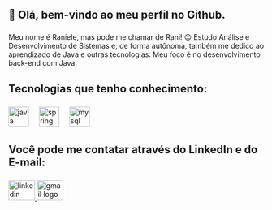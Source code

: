 <h2 align="left">👋 Olá, bem-vindo ao meu perfil no Github.</h2>

###

<p align="left">Meu nome é Raniele, mas pode me chamar de Rani! 😊 Estudo Análise e Desenvolvimento de Sistemas e, de forma autônoma, também me dedico ao aprendizado de Java e outras tecnologias. Meu foco é no desenvolvimento back-end com Java.</p>

###

<h2 align="left">Tecnologias que tenho conhecimento:</h2>

###

<div align="left">
  <img src="https://cdn.jsdelivr.net/gh/devicons/devicon/icons/java/java-original.svg" height="40" alt="java logo"  />
  <img width="12" />
  <img src="https://cdn.jsdelivr.net/gh/devicons/devicon/icons/spring/spring-original.svg" height="40" alt="spring logo"  />
  <img width="12" />
  <img src="https://cdn.jsdelivr.net/gh/devicons/devicon/icons/mysql/mysql-original.svg" height="40" alt="mysql logo"  />
</div>

###

<h2 align="left">Você pode me contatar através do LinkedIn e do E-mail:</h2>

###

<div align="left">
  <a href="https://www.linkedin.com/in/raniele-feitosa/" target="_blank">
    <img src="https://raw.githubusercontent.com/maurodesouza/profile-readme-generator/master/src/assets/icons/social/linkedin/default.svg" width="52" height="40" alt="linkedin logo"  />
  </a>
  <a href="contato.conteudoprofissional@gmail.com" target="_blank">
    <img src="https://raw.githubusercontent.com/maurodesouza/profile-readme-generator/master/src/assets/icons/social/gmail/default.svg" width="52" height="40" alt="gmail logo"  />
  </a>
</div>

###
